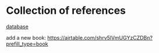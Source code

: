# Collection of references

[database](https://airtable.com/shrS1lQkH6TQzH2LD)

add a new book: https://airtable.com/shrv5lVmUGYzCZDBn?prefill_type=book